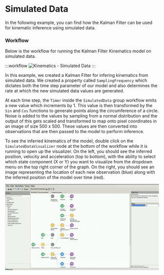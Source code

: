 # Simulated Data

In the following example, you can find how the Kalman Filter can be used for kinematic inference using simulated data.

### Workflow

Below is the workflow for running the Kalman Filter Kinematics model on simulated data.

:::workflow
![Kinematics - Simulated Data](Simulation.bonsai)
:::

In this example, we created a Kalman Filter for infering kinematics from simulated data. We created a property called `SamplingFrequency` which dictates both the time step parameter of our model and also determines the rate at which the new simulated data values are generated.

At each time step, the `Timer` inside the `SimulatedData` group workflow emits a new value which increments by 1. This value is then transformed by the `Sin` and `Cos` functions to generate points along the circumference of a circle. Noise is added to the values by sampling from a normal distribution and the output of this gets scaled and transformed to map onto pixel coordinates in an image of size 500 x 500. These values are then converted into observations that are then passed to the model to perform inference.

To see the inferred kinematics of the model, double click on the `SimulatedDataVisualizer` node at the bottom of the workflow while it is running to open up the visualizer. On the left, you should see the inferred position, velocity and acceleration (top to bottom), with the ability to select which state component (X or Y) you want to visualize from the dropdown menu on the top right corner of the graph. On the right, you should see an image representing the location of each new observation (blue) along with the inferred position of the model over time (red).

![Simulation](Simulation.gif)